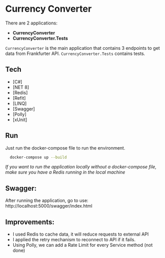 # Currency Converter

There are 2 applications: 
- **CurrencyConverter**
- **CurrencyConverter.Tests**

`CurrencyConverter` is the main application that contains 3 endpoints to get data from Frankfurter API. 
`CurrencyConverter.Tests` contains tests.

## Tech

- [C#]
- [NET 8]
- [Redis]
- [Refit]
- [LINQ]
- [Swagger]
- [Polly]
- [xUnit]

## Run

Just run the docker-compose file to run the environment.
```sh
  docker-compose up --build
```  

_If you want to run the application locally without a docker-compose file, make sure you have a Redis running in the local machine_

## Swagger:

After running the application, go to use:
http://localhost:5000/swagger/index.html

## Improvements:

- I used Redis to cache data, it will reduce requests to external API
- I applied the retry mechanism to reconnect to API if it fails.
- Using Polly, we can add a Rate Limit for every Service method (not done)